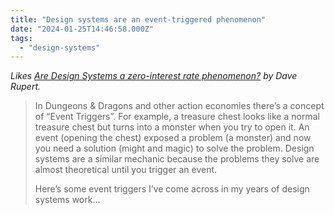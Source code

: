 ```yaml
---
title: "Design systems are an event-triggered phenomenon"
date: "2024-01-25T14:46:58.000Z"
tags: 
  - "design-systems"
---
```


_Likes [Are Design Systems a zero-interest rate phenomenon?](https://daverupert.com/2024/01/are-design-systems-zero-interest-rate-phenomenon/) by Dave Rupert._

> In Dungeons & Dragons and other action economies there’s a concept of “Event Triggers”. For example, a treasure chest looks like a normal treasure chest but turns into a monster when you try to open it. An event (opening the chest) exposed a problem (a monster) and now you need a solution (might and magic) to solve the problem. Design systems are a similar mechanic because the problems they solve are almost theoretical until you trigger an event.
> 
> Here’s some event triggers I’ve come across in my years of design systems work…

